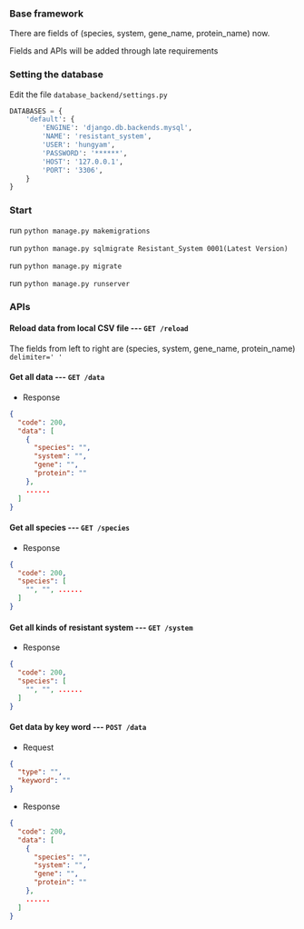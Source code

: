 ### Base framework
There are fields of (species, system, gene_name, protein_name) now.

Fields and APIs will be added through late requirements
### Setting the database
Edit the file `database_backend/settings.py`
```python
DATABASES = {
    'default': {
        'ENGINE': 'django.db.backends.mysql',
        'NAME': 'resistant_system',
        'USER': 'hungyam',
        'PASSWORD': '******',
        'HOST': '127.0.0.1',
        'PORT': '3306',
    }
}
```
### Start
run `python manage.py makemigrations`

run `python manage.py sqlmigrate Resistant_System 0001(Latest Version)`

run `python manage.py migrate`

run `python manage.py runserver`
### APIs
#### Reload data from local CSV file --- `GET /reload`

The fields from left to right are (species, system, gene_name, protein_name) `delimiter=' '`

#### Get all data --- `GET /data`

- Response
```json
{
  "code": 200,
  "data": [
    {
      "species": "",
      "system": "",
      "gene": "",
      "protein": ""
    },
    ......
  ]
}
```


#### Get all species --- `GET /species`

- Response

```json
{
  "code": 200,
  "species": [
    "", "", ......
  ]
}
```

#### Get all kinds of resistant system --- `GET /system`

- Response

```json
{
  "code": 200,
  "species": [
    "", "", ......
  ]
}
```


#### Get data by key word --- `POST /data`

- Request

```json
{
  "type": "",
  "keyword": ""
}
```

- Response

```json
{
  "code": 200,
  "data": [
    {
      "species": "",
      "system": "",
      "gene": "",
      "protein": ""
    },
    ......
  ]
}
```